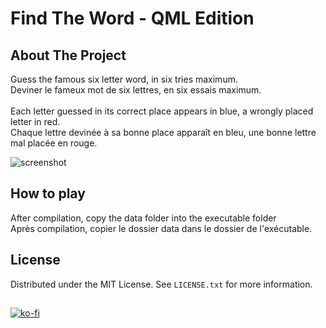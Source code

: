 <div id="top"></div>

# Find The Word - QML Edition
## About The Project
<div>
Guess the famous six letter word, in six tries maximum.<br />
Deviner le fameux mot de six lettres, en six essais maximum.
</div>
<br />
<div>
Each letter guessed in its correct place appears in blue, a wrongly placed letter in red.<br />
Chaque lettre devinée à sa bonne place apparaît en bleu, une bonne lettre mal placée en rouge.
</div>

![screenshot](/Documentations/screenshot-0.0.1.png)

## How to play
<div>
After compilation, copy the data folder into the executable folder<br />
Après compilation, copier le dossier data dans le dossier de l'exécutable.
</div>

## License
Distributed under the MIT License. See `LICENSE.txt` for more information.

##
[![ko-fi](https://ko-fi.com/img/githubbutton_sm.svg)](https://ko-fi.com/J3J06YG5P)
